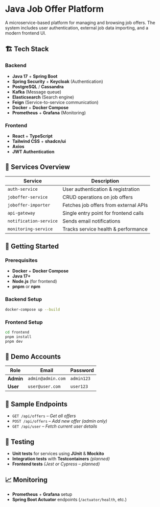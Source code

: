 # Java Job Offer Platform

A microservice-based platform for managing and browsing job offers. The system includes user authentication, external job data importing, and a modern frontend UI.

## 🏗 Tech Stack

### Backend
- **Java 17** + **Spring Boot**
- **Spring Security** + **Keycloak** (Authentication)
- **PostgreSQL** / **Cassandra**
- **Kafka** (Message queue)
- **Elasticsearch** (Search engine)
- **Feign** (Service-to-service communication)
- **Docker** + **Docker Compose**
- **Prometheus** + **Grafana** (Monitoring)

### Frontend
- **React** + **TypeScript**
- **Tailwind CSS** + **shadcn/ui**
- **Axios**
- **JWT Authentication**

## 🔧 Services Overview

| Service | Description |
|---------|-------------|
| `auth-service` | User authentication & registration |
| `joboffer-service` | CRUD operations on job offers |
| `joboffer-importer` | Fetches job offers from external APIs |
| `api-gateway` | Single entry point for frontend calls |
| `notification-service` | Sends email notifications |
| `monitoring-service` | Tracks service health & performance |

## 🚀 Getting Started

### Prerequisites
- **Docker** + **Docker Compose**
- **Java 17+**
- **Node.js** (for frontend)
- **pnpm** or **npm**

### Backend Setup

```bash
docker-compose up --build
```

### Frontend Setup

```bash
cd frontend
pnpm install
pnpm dev
```

## 🔐 Demo Accounts

| Role | Email | Password |
|------|-------|----------|
| **Admin** | `admin@admin.com` | `admin123` |
| **User** | `user@user.com` | `user123` |

## 📂 Sample Endpoints

- `GET /api/offers` – *Get all offers*
- `POST /api/offers` – *Add new offer (admin only)*
- `GET /api/user` – *Fetch current user details*

## 🧪 Testing

- **Unit tests** for services using **JUnit** & **Mockito**
- **Integration tests** with **Testcontainers** *(planned)*
- **Frontend tests** *(Jest or Cypress – planned)*

## 📈 Monitoring

- **Prometheus** + **Grafana** setup
- **Spring Boot Actuator** endpoints (`/actuator/health`, etc.)
